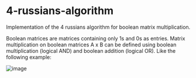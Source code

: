 # 4-russians-algorithm
Implementation of the 4 russians algorithm for boolean matrix multiplication.

Boolean matrices are matrices containing only 1s and 0s as entries. Matrix multiplication on boolean matrices A x B can be defined using boolean multiplication (logical AND) and boolean addition (logical OR). Like the following example: 

![image](https://github.com/panoskazantzis/4-russians-algorithm/assets/144696161/26ef5a56-5a96-4dd1-ba49-5f3ddf2290f2)




